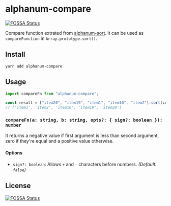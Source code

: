 # alphanum-compare
[![FOSSA Status](https://app.fossa.com/api/projects/git%2Bgithub.com%2Ftsekityam%2Falphanum-compare.svg?type=shield)](https://app.fossa.com/projects/git%2Bgithub.com%2Ftsekityam%2Falphanum-compare?ref=badge_shield)


Compare function extrated from [alphanum-sort](https://github.com/trysound/alphanum-sort). It can be used as `compareFunction` in `Array.prototype.sort()`.

## Install

`yarn add alphanum-compare`

## Usage

```ts
import compareFn from "alphanum-compare";

const result = ["item20", "item19", "item1", "item10", "item2"].sort(compareFn);
// ['item1', 'item2', 'item10', 'item19', 'item20']
```

### `compareFn(a: string, b: string, opts?: { sign?: boolean }): number`

It returns a negative value if first argument is less than second argument, zero if they're equal and a positive value otherwise.

#### Options

- `sign?: boolean`: Allows `+` and `-` characters before numbers. _(Default: `false`)_


## License
[![FOSSA Status](https://app.fossa.com/api/projects/git%2Bgithub.com%2Ftsekityam%2Falphanum-compare.svg?type=large)](https://app.fossa.com/projects/git%2Bgithub.com%2Ftsekityam%2Falphanum-compare?ref=badge_large)